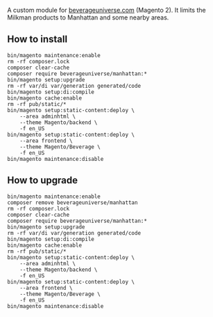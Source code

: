 A custom module for [beverageuniverse.com](https://beverageuniverse.com) (Magento 2).
It limits the Milkman products to Manhattan and some nearby areas. 

## How to install
```
bin/magento maintenance:enable
rm -rf composer.lock
composer clear-cache
composer require beverageuniverse/manhattan:*
bin/magento setup:upgrade
rm -rf var/di var/generation generated/code
bin/magento setup:di:compile
bin/magento cache:enable
rm -rf pub/static/*
bin/magento setup:static-content:deploy \
	--area adminhtml \
	--theme Magento/backend \
	-f en_US
bin/magento setup:static-content:deploy \
	--area frontend \
	--theme Magento/Beverage \
	-f en_US
bin/magento maintenance:disable
```

## How to upgrade
```
bin/magento maintenance:enable
composer remove beverageuniverse/manhattan
rm -rf composer.lock
composer clear-cache
composer require beverageuniverse/manhattan:*
bin/magento setup:upgrade
rm -rf var/di var/generation generated/code
bin/magento setup:di:compile
bin/magento cache:enable
rm -rf pub/static/*
bin/magento setup:static-content:deploy \
	--area adminhtml \
	--theme Magento/backend \
	-f en_US
bin/magento setup:static-content:deploy \
	--area frontend \
	--theme Magento/Beverage \
	-f en_US
bin/magento maintenance:disable
```